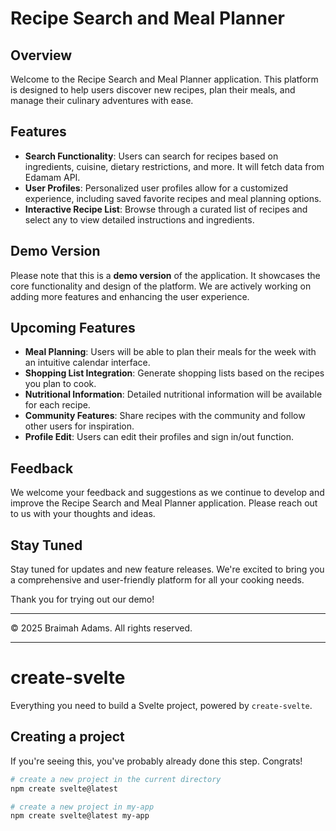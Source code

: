 # Recipe Search and Meal Planner

## Overview
Welcome to the Recipe Search and Meal Planner application. This platform is designed to help users discover new recipes, plan their meals, and manage their culinary adventures with ease.

## Features
- **Search Functionality**: Users can search for recipes based on ingredients, cuisine, dietary restrictions, and more. It will fetch data from Edamam API.
- **User Profiles**: Personalized user profiles allow for a customized experience, including saved favorite recipes and meal planning options.
- **Interactive Recipe List**: Browse through a curated list of recipes and select any to view detailed instructions and ingredients.

## Demo Version
Please note that this is a **demo version** of the application. It showcases the core functionality and design of the platform. We are actively working on adding more features and enhancing the user experience.

## Upcoming Features
- **Meal Planning**: Users will be able to plan their meals for the week with an intuitive calendar interface.
- **Shopping List Integration**: Generate shopping lists based on the recipes you plan to cook.
- **Nutritional Information**: Detailed nutritional information will be available for each recipe.
- **Community Features**: Share recipes with the community and follow other users for inspiration.
- **Profile Edit**: Users can edit their profiles and sign in/out function.

## Feedback
We welcome your feedback and suggestions as we continue to develop and improve the Recipe Search and Meal Planner application. Please reach out to us with your thoughts and ideas.

## Stay Tuned
Stay tuned for updates and new feature releases. We're excited to bring you a comprehensive and user-friendly platform for all your cooking needs.

Thank you for trying out our demo!

---

© 2025 Braimah Adams. All rights reserved.

---

# create-svelte

Everything you need to build a Svelte project, powered by `create-svelte`.

## Creating a project

If you're seeing this, you've probably already done this step. Congrats!

```bash
# create a new project in the current directory
npm create svelte@latest

# create a new project in my-app
npm create svelte@latest my-app
